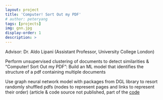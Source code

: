 ```yaml
---
layout: project
title: 'Computer! Sort Out my PDF'
# author: peteryang
tags: [projects]
img: gnn.jpg
display-order: 1
description: >
---
```


Advisor: Dr. Aldo Lipani (Assistant Professor, University College London)

Perform unsupervised clustering of documents to detect similarities & “Computer! Sort Out my PDF”: Build an
ML model that identifies the structure of a pdf containing multiple documents

Use graph neural network model with packages from DGL library to resort randomly shuffled pdfs (nodes to
represent pages and links to represent their order) (article & code source not published, part of the [code](https://www.kaggle.com/code/peterys/extended-pdf-segmentation-using-gnn/notebook)
